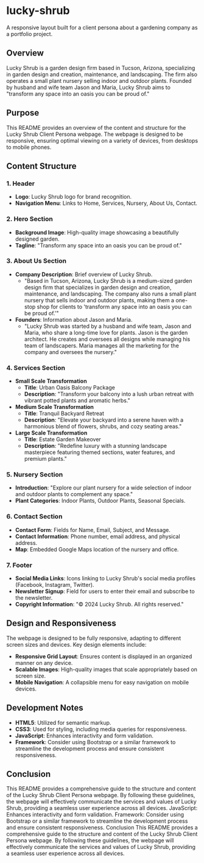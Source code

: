 # lucky-shrub
A responsive layout built for a client persona about a gardening company as a portfolio project.

## Overview

Lucky Shrub is a garden design firm based in Tucson, Arizona, specializing in garden design and creation, maintenance, and landscaping. The firm also operates a small plant nursery selling indoor and outdoor plants. Founded by husband and wife team Jason and Maria, Lucky Shrub aims to "transform any space into an oasis you can be proud of."

## Purpose

This README provides an overview of the content and structure for the Lucky Shrub Client Persona webpage. The webpage is designed to be responsive, ensuring optimal viewing on a variety of devices, from desktops to mobile phones.

## Content Structure

### 1. Header
- **Logo**: Lucky Shrub logo for brand recognition.
- **Navigation Menu**: Links to Home, Services, Nursery, About Us, Contact.

### 2. Hero Section
- **Background Image**: High-quality image showcasing a beautifully designed garden.
- **Tagline**: "Transform any space into an oasis you can be proud of."

### 3. About Us Section
- **Company Description**: Brief overview of Lucky Shrub.
  - "Based in Tucson, Arizona, Lucky Shrub is a medium-sized garden design firm that specializes in garden design and creation, maintenance, and landscaping. The company also runs a small plant nursery that sells indoor and outdoor plants, making them a one-stop shop for clients to 'transform any space into an oasis you can be proud of.'"
- **Founders**: Information about Jason and Maria.
  - "Lucky Shrub was started by a husband and wife team, Jason and Maria, who share a long-time love for plants. Jason is the garden architect. He creates and oversees all designs while managing his team of landscapers. Maria manages all the marketing for the company and oversees the nursery."

### 4. Services Section
- **Small Scale Transformation**
  - **Title**: Urban Oasis Balcony Package
  - **Description**: "Transform your balcony into a lush urban retreat with vibrant potted plants and aromatic herbs."
- **Medium Scale Transformation**
  - **Title**: Tranquil Backyard Retreat
  - **Description**: "Elevate your backyard into a serene haven with a harmonious blend of flowers, shrubs, and cozy seating areas."
- **Large Scale Transformation**
  - **Title**: Estate Garden Makeover
  - **Description**: "Redefine luxury with a stunning landscape masterpiece featuring themed sections, water features, and premium plants."

### 5. Nursery Section
- **Introduction**: "Explore our plant nursery for a wide selection of indoor and outdoor plants to complement any space."
- **Plant Categories**: Indoor Plants, Outdoor Plants, Seasonal Specials.

### 6. Contact Section
- **Contact Form**: Fields for Name, Email, Subject, and Message.
- **Contact Information**: Phone number, email address, and physical address.
- **Map**: Embedded Google Maps location of the nursery and office.

### 7. Footer
- **Social Media Links**: Icons linking to Lucky Shrub's social media profiles (Facebook, Instagram, Twitter).
- **Newsletter Signup**: Field for users to enter their email and subscribe to the newsletter.
- **Copyright Information**: "© 2024 Lucky Shrub. All rights reserved."

## Design and Responsiveness

The webpage is designed to be fully responsive, adapting to different screen sizes and devices. Key design elements include:
- **Responsive Grid Layout**: Ensures content is displayed in an organized manner on any device.
- **Scalable Images**: High-quality images that scale appropriately based on screen size.
- **Mobile Navigation**: A collapsible menu for easy navigation on mobile devices.

## Development Notes

- **HTML5**: Utilized for semantic markup.
- **CSS3**: Used for styling, including media queries for responsiveness.
- **JavaScript**: Enhances interactivity and form validation.
- **Framework**: Consider using Bootstrap or a similar framework to streamline the development process and ensure consistent responsiveness.

## Conclusion

This README provides a comprehensive guide to the structure and content of the Lucky Shrub Client Persona webpage. By following these guidelines, the webpage will effectively communicate the services and values of Lucky Shrub, providing a seamless user experience across all devices.
JavaScript: Enhances interactivity and form validation.
Framework: Consider using Bootstrap or a similar framework to streamline the development process and ensure consistent responsiveness.
Conclusion
This README provides a comprehensive guide to the structure and content of the Lucky Shrub Client Persona webpage. By following these guidelines, the webpage will effectively communicate the services and values of Lucky Shrub, providing a seamless user experience across all devices.
